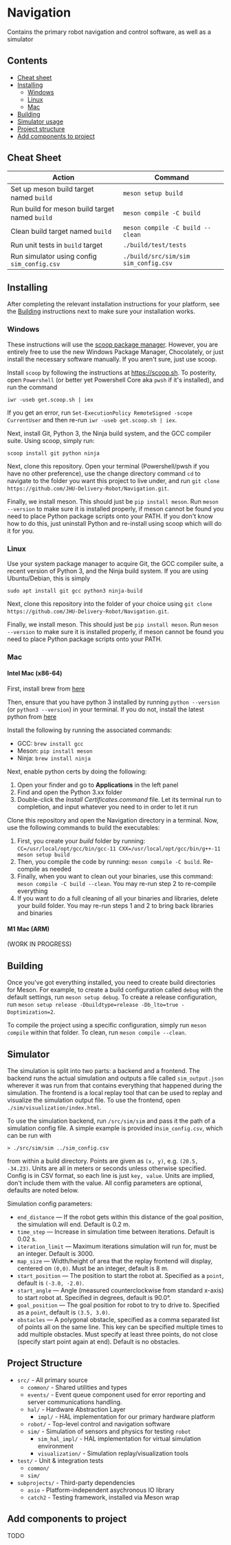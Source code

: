# Navigation

Contains the primary robot navigation and control software, as well as a simulator

## Contents

- [Cheat sheet](#cheat-sheet)
- [Installing](#installing)
  - [Windows](#windows)
  - [Linux](#linux)
  - [Mac](#mac)
- [Building](#building)
- [Simulator usage](#simulator)
- [Project structure](#project-structure)
- [Add components to project](#add-components-to-project)

## Cheat Sheet

| Action | Command |
| --- | --- |
| Set up meson build target named `build` | `meson setup build` |
| Run build for meson build target named `build` | `meson compile -C build` |
| Clean build target named `build` | `meson compile -C build --clean` |
| Run unit tests in `build` target | `./build/test/tests` |
| Run simulator using config `sim_config.csv` | `./build/src/sim/sim sim_config.csv` |

## Installing

After completing the relevant installation instructions for your platform, see the [Building](#building) instructions next to make sure your installation works.

### Windows

These instructions will use the [scoop package manager](https://scoop.sh). However, you are entirely free to use the new Windows Package Manager, Chocolately, or just install the necessary software manually. If you aren't sure, just use scoop.

Install `scoop` by following the instructions at https://scoop.sh. To posterity, open `Powershell` (or better yet Powershell Core aka `pwsh` if it's installed), and run the command
```
iwr -useb get.scoop.sh | iex
```
If you get an error, run `Set-ExecutionPolicy RemoteSigned -scope CurrentUser` and then re-run `iwr -useb get.scoop.sh | iex`.

Next, install Git, Python 3, the Ninja build system, and the GCC compiler suite. Using scoop, simply run:
```
scoop install git python ninja
```

Next, clone this repository. Open your terminal (Powershell/pwsh if you have no other preference), use the change directory command `cd` to navigate to the folder you want this project to live under, and run `git clone https://github.com/JHU-Delivery-Robot/Navigation.git`.

Finally, we install meson. This should just be `pip install meson`. Run `meson --version` to make sure it is installed properly, if meson cannot be found you need to place Python package scripts onto your PATH. If you don't know how to do this, just uninstall Python and re-install using scoop which will do it for you.

### Linux

Use your system package manager to acquire Git, the GCC compiler suite, a recent version of Python 3, and the Ninja build system. If you are using Ubuntu/Debian, this is simply
```
sudo apt install git gcc python3 ninja-build
```
Next, clone this repository into the folder of your choice using `git clone https://github.com/JHU-Delivery-Robot/Navigation.git`.

Finally, we install meson. This should just be `pip install meson`. Run `meson --version` to make sure it is installed properly, if meson cannot be found you need to place Python package scripts onto your PATH.

### Mac

#### Intel Mac (x86-64)

First, install brew from [here](https://brew.sh/)

Then, ensure that you have python 3 installed by running `python --version` (or `python3 --version`) in your terminal. If you do not, install the latest python from [here](https://www.python.org/downloads/)

Install the following by running the associated commands:
- GCC: `brew install gcc`
- Meson: `pip install meson`
- Ninja: `brew install ninja`

Next, enable python certs by doing the following:
1. Open your finder and go to **Applications** in the left panel
2. Find and open the Python 3.xx folder
3. Double-click the *Install Certificates.command* file. Let its terminal run to completion, and input whatever you need to in order to let it run

Clone this repository and open the Navigation directory in a terminal. Now, use the following commands to build the executables:
1. First, you create your *build* folder by running: `CC=/usr/local/opt/gcc/bin/gcc-11 CXX=/usr/local/opt/gcc/bin/g++-11 meson setup build`
2. Then, you compile the code by running: `meson compile -C build`. Re-compile as needed
3. Finally, when you want to clean out your binaries, use this command: `meson compile -C build --clean`. You may re-run step 2 to re-compile everything
4. If you want to do a full cleaning of all your binaries and libraries, delete your build folder. You may re-run steps 1 and 2 to bring back libraries and binaries

#### M1 Mac (ARM)

(WORK IN PROGRESS)

## Building

Once you've got everything installed, you need to create build directories for Meson. For example, to create a build configuration called `debug` with the default settings, run `meson setup debug`. To create a release configuration, run `meson setup release -Dbuildtype=release -Db_lto=true -Doptimization=2`.

To compile the project using a specific configuration, simply run `meson compile` within that folder. To clean, run `meson compile --clean`.

## Simulator

The simulation is split into two parts: a backend and a frontend. The backend runs the actual simulation and outputs a file called `sim_output.json` wherever it was run from that contains everything that happened during the simulation. The frontend is a local replay tool that can be used to replay and visualize the simulation output file. To use the frontend, open `./sim/visualization/index.html`.

To use the simulation backend, run `/src/sim/sim` and pass it the path of a simulation config file. A simple example is provided in`sim_config.csv`, which can be run with
```
> ./src/sim/sim ../sim_config.csv
```
from within a build directory. Points are given as `(x, y)`, e.g. `(20.5, -34.23)`. Units are all in meters or seconds unless otherwise specified. Config is in CSV format, so each line is just `key, value`. Units are implied, don't include them with the value. All config parameters are optional, defaults are noted below.

Simulation config parameters:
- `end_distance` &mdash; If the robot gets within this distance of the goal position, the simulation will end. Default is 0.2 m.
- `time_step` &mdash; Increase in simulation time between iterations. Default is 0.02 s.
- `iteration_limit` &mdash; Maximum iterations simulation will run for, must be an integer. Default is 3000.
- `map_size` &mdash; Width/height of area that the replay frontend will display, centered on `(0,0)`. Must be an integer, default is 8 m.
- `start_position` &mdash; The position to start the robot at. Specified as a `point`, default is `(-3.0, -2.0)`.
- `start_angle` &mdash; Angle (measured counterclockwise from standard x-axis) to start robot at. Specified in degrees, default is 90.0&deg;.
- `goal_position` &mdash; The goal position for robot to try to drive to. Specified as a `point`, default is `(3.5, 3.0)`.
- `obstacles` &mdash; A polygonal obstacle, specified as a comma separated list of points all on the same line. This key can be specified multiple times to add multiple obstacles. Must specify at least three points, do not close (specify start point again at end). Default is no obstacles.

## Project Structure

- `src/` - All primary source
  - `common/` - Shared utilities and types
  - `events/` - Event queue component used for error reporting and server communications handling.
  - `hal/` - Hardware Abstraction Layer
    - `impl/` - HAL implementation for our primary hardware platform
  - `robot/` - Top-level control and navigation software
  - `sim/` - Simulation of sensors and physics for testing `robot`
    - `sim_hal_impl/` - HAL implementation for virtual simulation environment
    - `visualization/` - Simulation replay/visualization tools
- `test/` - Unit & integration tests
  - `common/`
  - `sim/`
- `subprojects/` - Third-party dependencies
  - `asio` - Platform-independent asychronous IO library
  - `catch2` - Testing framework, installed via Meson wrap

## Add components to project

TODO
